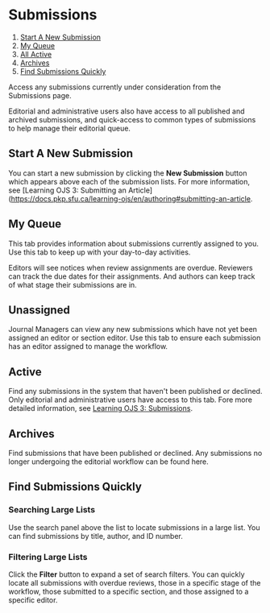 # Submissions

1. [Start A New Submission](submissions#new-submission)
1. [My Queue](submissions#my-queue)
1. [All Active](submissions#active)
1. [Archives](submissions#archives)
1. [Find Submissions Quickly](submissions#find-quickly)

Access any submissions currently under consideration from the Submissions page.

Editorial and administrative users also have access to all published and archived submissions, and quick-access to common types of submissions to help manage their editorial queue.

## <a name="new-submission"></a>Start A New Submission

You can start a new submission by clicking the **New Submission** button which appears above each of the submission lists. For more information, see [Learning OJS 3: Submitting an Article](https://docs.pkp.sfu.ca/learning-ojs/en/authoring#submitting-an-article.

## <a name="my-queue"></a>My Queue

This tab provides information about submissions currently assigned to you. Use this tab to keep up with your day-to-day activities.

Editors will see notices when review assignments are overdue. Reviewers can track the due dates for their assignments. And authors can keep track of what stage their submissions are in.

## <a name="unassigned"></a>Unassigned

Journal Managers can view any new submissions which have not yet been assigned an editor or section editor. Use this tab to ensure each submission has an editor assigned to manage the workflow.

## <a name="active"></a>Active

Find any submissions in the system that haven't been published or declined. Only editorial and administrative users have access to this tab. Fore more detailed information, see [Learning OJS 3: Submissions](https://docs.pkp.sfu.ca/learning-ojs/en/editorial-workflow#submissions).

## <a name="archives"></a>Archives

Find submissions that have been published or declined. Any submissions no longer undergoing the editorial workflow can be found here.

## <a name="find-quickly"></a>Find Submissions Quickly

### Searching Large Lists

Use the search panel above the list to locate submissions in a large list. You can find submissions by title, author, and ID number.

### Filtering Large Lists

Click the **Filter** button to expand a set of search filters. You can quickly locate all submissions with overdue reviews, those in a specific stage of the workflow, those submitted to a specific section, and those assigned to a specific editor.
